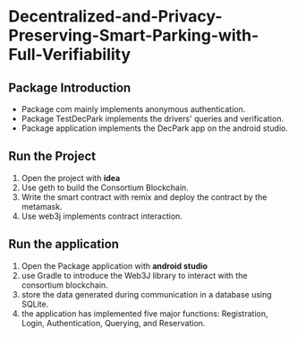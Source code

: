 # Decentralized-and-Privacy-Preserving-Smart-Parking-with-Full-Verifiability

## Package Introduction
- Package com mainly implements anonymous authentication.
- Package TestDecPark implements the drivers' queries and verification.
- Package application implements the DecPark app on the android studio.

## Run the Project
  1.  Open the project with **idea**
  2.  Use geth to build the Consortium Blockchain.
  3.  Write the smart contract with remix and deploy the contract by the metamask.
  4.  Use web3j implements contract interaction. 

## Run the application
  1.  Open the Package application with **android studio**
  2.  use Gradle to introduce the Web3J library to interact with the consortium blockchain.
  3.  store the data generated during communication in a database using SQLite.
  4.  the application has implemented five major functions: Registration, Login, Authentication, Querying, and Reservation.
